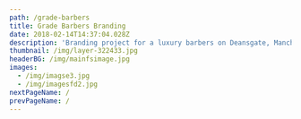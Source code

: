 ```yaml
---
path: /grade-barbers
title: Grade Barbers Branding
date: 2018-02-14T14:37:04.028Z
description: 'Branding project for a luxury barbers on Deansgate, Manchester.'
thumbnail: /img/layer-322433.jpg
headerBG: /img/mainfsimage.jpg
images:
  - /img/imagse3.jpg
  - /img/imagesfd2.jpg
nextPageName: /
prevPageName: /
---
```


